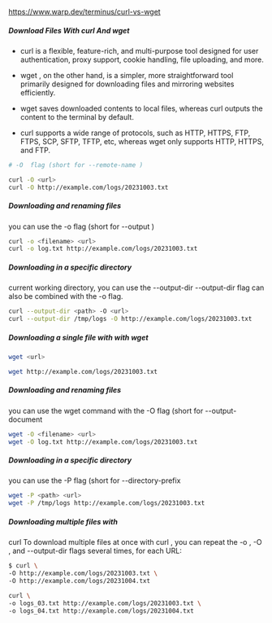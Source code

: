 https://www.warp.dev/terminus/curl-vs-wget

##### Download Files With curl And wget
- curl  is a flexible, feature-rich, and multi-purpose tool designed for user authentication, proxy support, cookie handling, file uploading, and more.
- wget , on the other hand, is a simpler, more straightforward tool primarily designed for downloading files and mirroring websites efficiently.

- wget  saves downloaded contents to local files, whereas curl  outputs the content to the terminal by default.
- curl  supports a wide range of protocols, such as HTTP, HTTPS, FTP, FTPS, SCP, SFTP, TFTP, etc, whereas wget  only supports HTTP, HTTPS, and FTP.

``````sh
# -O  flag (short for --remote-name )

curl -O <url>
curl -O http://example.com/logs/20231003.txt

``````

##### Downloading and renaming files
you can use the -o  flag (short for --output )
``````sh
curl -o <filename> <url>
curl -o log.txt http://example.com/logs/20231003.txt

``````
##### Downloading in a specific directory
 current working directory, you can use the --output-dir
 --output-dir  flag can also be combined with the -o  flag.
``````sh
curl --output-dir <path> -O <url>
curl --output-dir /tmp/logs -O http://example.com/logs/20231003.txt

``````
##### Downloading a single file with with wget
``````sh
wget <url>

wget http://example.com/logs/20231003.txt

``````
##### Downloading and renaming files
you can use the wget  command with the -O  flag (short for --output-document
``````sh
wget -O <filename> <url>
wget -O log.txt http://example.com/logs/20231003.txt

``````
##### Downloading in a specific directory
you can use the -P  flag (short for --directory-prefix

``````sh
wget -P <path> <url>
wget -P /tmp/logs http://example.com/logs/20231003.txt

``````
##### Downloading multiple files with
curl 
To download multiple files at once with curl , you can repeat the -o , -O , and --output-dir  flags several times, for each URL:

``````sh
$ curl \
-O http://example.com/logs/20231003.txt \
-O http://example.com/logs/20231004.txt

curl \
-o logs_03.txt http://example.com/logs/20231003.txt \
-o logs_04.txt http://example.com/logs/20231004.txt
``````
